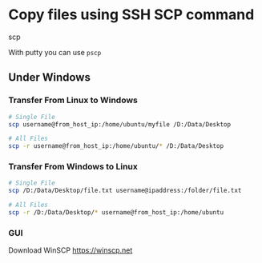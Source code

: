 # Copy files using SSH SCP command
scp <source> <destination>

With putty you can use `pscp`

## Under Windows
### Transfer From Linux to Windows
```bash
# Single File
scp username@from_host_ip:/home/ubuntu/myfile /D:/Data/Desktop

# All Files
scp -r username@from_host_ip:/home/ubuntu/* /D:/Data/Desktop
```

### Transfer From Windows to Linux
```bash
# Single File
scp /D:/Data/Desktop/file.txt username@ipaddress:/folder/file.txt

# All Files
scp -r /D:/Data/Desktop/* username@from_host_ip:/home/ubuntu
```

### GUI
Download WinSCP https://winscp.net

